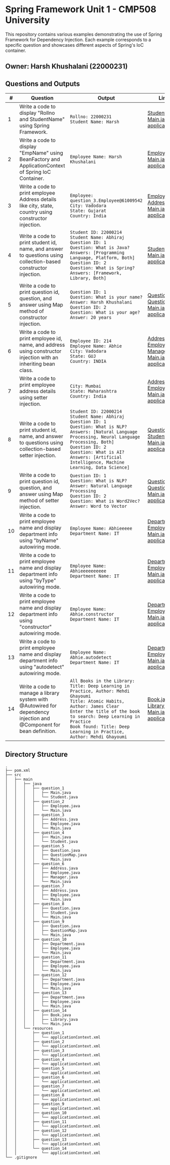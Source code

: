 # Spring Framework Unit 1 - CMP508 University
This repository contains various examples demonstrating the use of Spring Framework for Dependency Injection. Each example corresponds to a specific question and showcases different aspects of Spring's IoC container.

## Owner: Harsh Khushalani (22000231)

## Questions and Outputs

| #  | Question                                                                                              | Output                                                                                                                                                                                                                                                                                                                                 | Links to Files                                                                                                                                                                                                                         |
|----|-------------------------------------------------------------------------------------------------------|----------------------------------------------------------------------------------------------------------------------------------------------------------------------------------------------------------------------------------------------------------------------------------------------------------------------------------------|-----------------------------------------------------------------------------------------------------------------------------------------------------------------------------------------------------------------------------------------|
| 1  | Write a code to display "Rollno and StudentName" using Spring Framework.                              | `Rollno: 22000231`<br>`Student Name: Harsh`                                                                                                                                                                                                                                                                                          | [Student.java](src/main/java/question_1/Student.java)<br>[Main.java](src/main/java/question_1/Main.java)<br>[applicationContext.xml](src/main/resources/question_1/applicationContext.xml)                                              |
| 2  | Write a code to display "EmpName" using BeanFactory and ApplicationContext of Spring IoC Container.   | `Employee Name: Harsh Khushalani`                                                                                                                                                                                                                                                                                                     | [Employee.java](src/main/java/question_2/Employee.java)<br>[Main.java](src/main/java/question_2/Main.java)<br>[applicationContext.xml](src/main/resources/question_2/applicationContext.xml)                                            |
| 3  | Write a code to print employee Address details like city, state, country using constructor injection.  | `Employee: question_3.Employee@61009542`<br>`City: Vadodara`<br>`State: Gujarat`<br>`Country: India`                                                                                                                                                                                                                                  | [Employee.java](src/main/java/question_3/Employee.java)<br>[Address.java](src/main/java/question_3/Address.java)<br>[Main.java](src/main/java/question_3/Main.java)<br>[applicationContext.xml](src/main/resources/question_3/applicationContext.xml) |
| 4  | Write a code to print student id, name, and answer to questions using collection-based constructor injection. | `Student ID: 22000214`<br>`Student Name: Abhiraj`<br>`Question ID: 1`<br>`Question: What is Java?`<br>`Answers: [Programming Language, Platform, Both]`<br>`Question ID: 2`<br>`Question: What is Spring?`<br>`Answers: [Framework, Library, Both]` | [Student.java](src/main/java/question_4/Student.java)<br>[Main.java](src/main/java/question_4/Main.java)<br>[applicationContext.xml](src/main/resources/question_4/applicationContext.xml)                                              |
| 5  | Write a code to print question id, question, and answer using Map method of constructor injection.     | `Question ID: 1`<br>`Question: What is your name?`<br>`Answer: Harsh Khushalani`<br>`Question ID: 2`<br>`Question: What is your age?`<br>`Answer: 20 years`                                                                                                                                   | [Question.java](src/main/java/question_5/Question.java)<br>[QuestionMap.java](src/main/java/question_5/QuestionMap.java)<br>[Main.java](src/main/java/question_5/Main.java)<br>[applicationContext.xml](src/main/resources/question_5/applicationContext.xml) |
| 6  | Write a code to print employee id, name, and address using constructor injection with an inheriting bean class. | `Employee ID: 214`<br>`Employee Name: Abhie`<br>`City: Vadodara`<br>`State: GUJ`<br>`Country: INDIA`                                                                                                                                                                                                                                  | [Address.java](src/main/java/question_6/Address.java)<br>[Employee.java](src/main/java/question_6/Employee.java)<br>[Manager.java](src/main/java/question_6/Manager.java)<br>[Main.java](src/main/java/question_6/Main.java)<br>[applicationContext.xml](src/main/resources/question_6/applicationContext.xml) |
| 7  | Write a code to print employee address details using setter injection.                                | `City: Mumbai`<br>`State: Maharashtra`<br>`Country: India`                                                                                                                                                                                                                                                                            | [Address.java](src/main/java/question_7/Address.java)<br>[Employee.java](src/main/java/question_7/Employee.java)<br>[Main.java](src/main/java/question_7/Main.java)<br>[applicationContext.xml](src/main/resources/question_7/applicationContext.xml) |
| 8  | Write a code to print student id, name, and answer to questions using collection-based setter injection. | `Student ID: 22000214`<br>`Student Name: Abhiraj`<br>`Question ID: 1`<br>`Question: What is NLP?`<br>`Answers: [Natural Language Processing, Neural Language Processing, Both]`<br>`Question ID: 2`<br>`Question: What is AI?`<br>`Answers: [Artificial Intelligence, Machine Learning, Data Science]` | [Question.java](src/main/java/question_8/Question.java)<br>[Student.java](src/main/java/question_8/Student.java)<br>[Main.java](src/main/java/question_8/Main.java)<br>[applicationContext.xml](src/main/resources/question_8/applicationContext.xml) |
| 9  | Write a code to print question id, question, and answer using Map method of setter injection.          | `Question ID: 1`<br>`Question: What is NLP?`<br>`Answer: Natural Language Processing`<br>`Question ID: 2`<br>`Question: What is Word2Vec?`<br>`Answer: Word to Vector`                                                                                                                         | [Question.java](src/main/java/question_9/Question.java)<br>[QuestionMap.java](src/main/java/question_9/QuestionMap.java)<br>[Main.java](src/main/java/question_9/Main.java)<br>[applicationContext.xml](src/main/resources/question_9/applicationContext.xml) |
| 10 | Write a code to print employee name and display department info using "byName" autowiring mode.        | `Employee Name: Abhieeeee`<br>`Department Name: IT`                                                                                                                                                                                                                                                                                   | [Department.java](src/main/java/question_10/Department.java)<br>[Employee.java](src/main/java/question_10/Employee.java)<br>[Main.java](src/main/java/question_10/Main.java)<br>[applicationContext.xml](src/main/resources/question_10/applicationContext.xml) |
| 11 | Write a code to print employee name and display department info using "byType" autowiring mode.        | `Employee Name: Abhieeeeeeeeee`<br>`Department Name: IT`                                                                                                                                                                                                                                                                              | [Department.java](src/main/java/question_11/Department.java)<br>[Employee.java](src/main/java/question_11/Employee.java)<br>[Main.java](src/main/java/question_11/Main.java)<br>[applicationContext.xml](src/main/resources/question_11/applicationContext.xml) |
| 12 | Write a code to print employee name and display department info using "constructor" autowiring mode.   | `Employee Name: Abhie.constructor`<br>`Department Name: IT`                                                                                                                                                                                                                                                                           | [Department.java](src/main/java/question_12/Department.java)<br>[Employee.java](src/main/java/question_12/Employee.java)<br>[Main.java](src/main/java/question_12/Main.java)<br>[applicationContext.xml](src/main/resources/question_12/applicationContext.xml) |
| 13 | Write a code to print employee name and display department info using "autodetect" autowiring mode.    | `Employee Name: Abhie.autodetect`<br>`Department Name: IT`                                                                                                                                                                                                                                                                            | [Department.java](src/main/java/question_13/Department.java)<br>[Employee.java](src/main/java/question_13/Employee.java)<br>[Main.java](src/main/java/question_13/Main.java)<br>[applicationContext.xml](src/main/resources/question_13/applicationContext.xml) |
| 14 | Write a code to manage a library system with @Autowired for dependency injection and @Component for bean definition. | `All Books in the Library:`<br>`Title: Deep Learning in Practice, Author: Mehdi Ghayoumi`<br>`Title: Atomic Habits, Author: James Clear`<br>`Enter the title of the book to search: Deep Learning in Practice`<br>`Book found: Title: Deep Learning in Practice, Author: Mehdi Ghayoumi`          | [Book.java](src/main/java/question_14/Book.java)<br>[Library.java](src/main/java/question_14/Library.java)<br>[Main.java](src/main/java/question_14/Main.java)<br>[applicationContext.xml](src/main/resources/question_14/applicationContext.xml) |

## Directory Structure

```
.
├── pom.xml
├── src
│   ├── main
│   │   ├── java
│   │   │   ├── question_1
│   │   │   │   ├── Main.java
│   │   │   │   └── Student.java
│   │   │   ├── question_2
│   │   │   │   ├── Employee.java
│   │   │   │   └── Main.java
│   │   │   ├── question_3
│   │   │   │   ├── Address.java
│   │   │   │   ├── Employee.java
│   │   │   │   └── Main.java
│   │   │   ├── question_4
│   │   │   │   ├── Main.java
│   │   │   │   └── Student.java
│   │   │   ├── question_5
│   │   │   │   ├── Question.java
│   │   │   │   ├── QuestionMap.java
│   │   │   │   └── Main.java
│   │   │   ├── question_6
│   │   │   │   ├── Address.java
│   │   │   │   ├── Employee.java
│   │   │   │   ├── Manager.java
│   │   │   │   └── Main.java
│   │   │   ├── question_7
│   │   │   │   ├── Address.java
│   │   │   │   ├── Employee.java
│   │   │   │   └── Main.java
│   │   │   ├── question_8
│   │   │   │   ├── Question.java
│   │   │   │   ├── Student.java
│   │   │   │   └── Main.java
│   │   │   ├── question_9
│   │   │   │   ├── Question.java
│   │   │   │   ├── QuestionMap.java
│   │   │   │   └── Main.java
│   │   │   ├── question_10
│   │   │   │   ├── Department.java
│   │   │   │   ├── Employee.java
│   │   │   │   └── Main.java
│   │   │   ├── question_11
│   │   │   │   ├── Department.java
│   │   │   │   ├── Employee.java
│   │   │   │   └── Main.java
│   │   │   ├── question_12
│   │   │   │   ├── Department.java
│   │   │   │   ├── Employee.java
│   │   │   │   └── Main.java
│   │   │   ├── question_13
│   │   │   │   ├── Department.java
│   │   │   │   ├── Employee.java
│   │   │   │   └── Main.java
│   │   │   ├── question_14
│   │   │   │   ├── Book.java
│   │   │   │   ├── Library.java
│   │   │   │   └── Main.java
│   │   └── resources
│   │       ├── question_1
│   │       │   └── applicationContext.xml
│   │       ├── question_2
│   │       │   └── applicationContext.xml
│   │       ├── question_3
│   │       │   └── applicationContext.xml
│   │       ├── question_4
│   │       │   └── applicationContext.xml
│   │       ├── question_5
│   │       │   └── applicationContext.xml
│   │       ├── question_6
│   │       │   └── applicationContext.xml
│   │       ├── question_7
│   │       │   └── applicationContext.xml
│   │       ├── question_8
│   │       │   └── applicationContext.xml
│   │       ├── question_9
│   │       │   └── applicationContext.xml
│   │       ├── question_10
│   │       │   └── applicationContext.xml
│   │       ├── question_11
│   │       │   └── applicationContext.xml
│   │       ├── question_12
│   │       │   └── applicationContext.xml
│   │       ├── question_13
│   │       │   └── applicationContext.xml
│   │       └── question_14
│   │           └── applicationContext.xml
└── .gitignore
```
